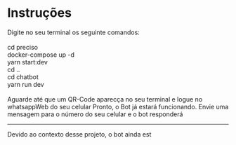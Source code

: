 <h1> Instruções </h1>

Digite no seu terminal os seguinte comandos: <br>
<br>
  cd preciso <br>
  docker-compose up -d <br>
  yarn start:dev <br>
  cd .. <br>
  cd chatbot <br>
  yarn run dev <br>
<br>
Aguarde até que um QR-Code aparecça no seu terminal e logue no whatsappWeb do seu celular
Pronto, o Bot já estará funcionando.
Envie uma mensagem para o número do seu celular e o bot responderá

--------------------
Devido ao contexto desse projeto, o bot ainda est
